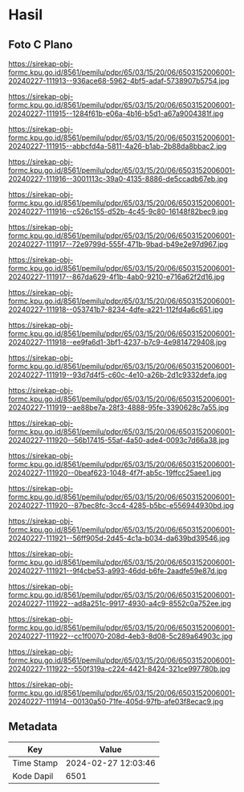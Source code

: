 # Hasil

## Foto C Plano

https://sirekap-obj-formc.kpu.go.id/8561/pemilu/pdpr/65/03/15/20/06/6503152006001-20240227-111913--936ace68-5962-4bf5-adaf-5738907b5754.jpg

https://sirekap-obj-formc.kpu.go.id/8561/pemilu/pdpr/65/03/15/20/06/6503152006001-20240227-111915--1284f61b-e06a-4b16-b5d1-a67a9004381f.jpg

https://sirekap-obj-formc.kpu.go.id/8561/pemilu/pdpr/65/03/15/20/06/6503152006001-20240227-111915--abbcfd4a-5811-4a26-b1ab-2b88da8bbac2.jpg

https://sirekap-obj-formc.kpu.go.id/8561/pemilu/pdpr/65/03/15/20/06/6503152006001-20240227-111916--3001113c-39a0-4135-8886-de5ccadb67eb.jpg

https://sirekap-obj-formc.kpu.go.id/8561/pemilu/pdpr/65/03/15/20/06/6503152006001-20240227-111916--c526c155-d52b-4c45-9c80-16148f82bec9.jpg

https://sirekap-obj-formc.kpu.go.id/8561/pemilu/pdpr/65/03/15/20/06/6503152006001-20240227-111917--72e9799d-555f-471b-9bad-b49e2e97d967.jpg

https://sirekap-obj-formc.kpu.go.id/8561/pemilu/pdpr/65/03/15/20/06/6503152006001-20240227-111917--867da629-4f1b-4ab0-9210-e716a62f2d16.jpg

https://sirekap-obj-formc.kpu.go.id/8561/pemilu/pdpr/65/03/15/20/06/6503152006001-20240227-111918--053741b7-8234-4dfe-a221-112fd4a6c651.jpg

https://sirekap-obj-formc.kpu.go.id/8561/pemilu/pdpr/65/03/15/20/06/6503152006001-20240227-111918--ee9fa6d1-3bf1-4237-b7c9-4e9814729408.jpg

https://sirekap-obj-formc.kpu.go.id/8561/pemilu/pdpr/65/03/15/20/06/6503152006001-20240227-111919--93d7d4f5-c60c-4e10-a26b-2d1c9332defa.jpg

https://sirekap-obj-formc.kpu.go.id/8561/pemilu/pdpr/65/03/15/20/06/6503152006001-20240227-111919--ae88be7a-28f3-4888-95fe-3390628c7a55.jpg

https://sirekap-obj-formc.kpu.go.id/8561/pemilu/pdpr/65/03/15/20/06/6503152006001-20240227-111920--56b17415-55af-4a50-ade4-0093c7d66a38.jpg

https://sirekap-obj-formc.kpu.go.id/8561/pemilu/pdpr/65/03/15/20/06/6503152006001-20240227-111920--0beaf623-1048-4f7f-ab5c-19ffcc25aee1.jpg

https://sirekap-obj-formc.kpu.go.id/8561/pemilu/pdpr/65/03/15/20/06/6503152006001-20240227-111920--87bec8fc-3cc4-4285-b5bc-e556944930bd.jpg

https://sirekap-obj-formc.kpu.go.id/8561/pemilu/pdpr/65/03/15/20/06/6503152006001-20240227-111921--56ff905d-2d45-4c1a-b034-da639bd39546.jpg

https://sirekap-obj-formc.kpu.go.id/8561/pemilu/pdpr/65/03/15/20/06/6503152006001-20240227-111921--9f4cbe53-a993-46dd-b6fe-2aadfe59e87d.jpg

https://sirekap-obj-formc.kpu.go.id/8561/pemilu/pdpr/65/03/15/20/06/6503152006001-20240227-111922--ad8a251c-9917-4930-a4c9-8552c0a752ee.jpg

https://sirekap-obj-formc.kpu.go.id/8561/pemilu/pdpr/65/03/15/20/06/6503152006001-20240227-111922--cc1f0070-208d-4eb3-8d08-5c289a64903c.jpg

https://sirekap-obj-formc.kpu.go.id/8561/pemilu/pdpr/65/03/15/20/06/6503152006001-20240227-111922--550f319a-c224-4421-8424-321ce997780b.jpg

https://sirekap-obj-formc.kpu.go.id/8561/pemilu/pdpr/65/03/15/20/06/6503152006001-20240227-111914--00130a50-71fe-405d-97fb-afe03f8ecac9.jpg


## Metadata

| Key        | Value               |
| ---------- | ------------------- |
| Time Stamp | 2024-02-27 12:03:46 |
| Kode Dapil | 6501                |



